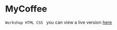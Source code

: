 # MyCoffee
`Workshop HTML CSS `
you can view a live version [here](https://aziz22570.github.io/MyCoffee/)
